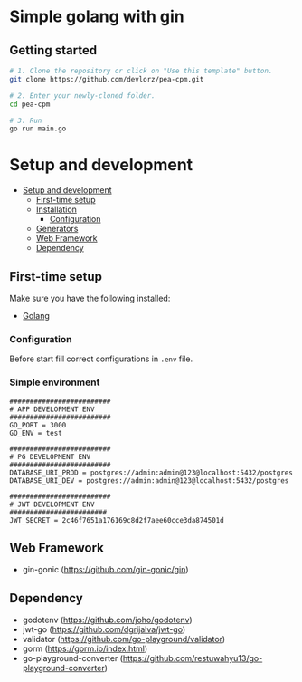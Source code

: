 # Simple golang with gin

## Getting started

```bash
# 1. Clone the repository or click on "Use this template" button.
git clone https://github.com/devlorz/pea-cpm.git

# 2. Enter your newly-cloned folder.
cd pea-cpm

# 3. Run
go run main.go
```

# Setup and development

- [Setup and development](#setup-and-development)
  - [First-time setup](#first-time-setup)
  - [Installation](#installation)
    - [Configuration](#configuration)
  - [Generators](#generators)
  - [Web Framework](#web-framework)
  - [Dependency](#dependency)

## First-time setup

Make sure you have the following installed:

- [Golang](https://go.dev/dl/)

### Configuration

Before start fill correct configurations in `.env` file.

### Simple environment

```env
#########################
# APP DEVELOPMENT ENV
#########################
GO_PORT = 3000
GO_ENV = test

#########################
# PG DEVELOPMENT ENV
#########################
DATABASE_URI_PROD = postgres://admin:admin@123@localhost:5432/postgres
DATABASE_URI_DEV = postgres://admin:admin@123@localhost:5432/postgres

#########################
# JWT DEVELOPMENT ENV
########################
JWT_SECRET = 2c46f7651a176169c8d2f7aee60cce3da874501d

```

## Web Framework

- gin-gonic (https://github.com/gin-gonic/gin)

## Dependency

- godotenv (https://github.com/joho/godotenv)
- jwt-go (https://github.com/dgrijalva/jwt-go)
- validator (https://github.com/go-playground/validator)
- gorm (https://gorm.io/index.html)
- go-playground-converter (https://github.com/restuwahyu13/go-playground-converter)
